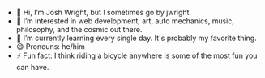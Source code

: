 - 👋 Hi, I’m Josh Wright, but I sometimes go by jwright.
- 👀 I’m interested in web development, art, auto mechanics, music, philosophy, and the cosmic out there.
- 🌱 I’m currently learning every single day. It's probably my favorite thing.
- 😄 Pronouns: he/him
- ⚡ Fun fact: I think riding a bicycle anywhere is some of the most fun you can have.

<!---
jwrightmm/jwrightmm is a ✨ special ✨ repository because its `README.md` (this file) appears on your GitHub profile.
You can click the Preview link to take a look at your changes.
--->
